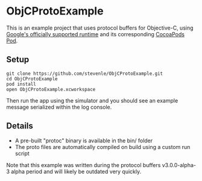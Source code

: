 # ObjCProtoExample

This is an example project that uses protocol buffers for Objective-C, using
[Google's officially supported runtime](https://github.com/google/protobuf/tree/master/objectivec)
and its corresponding [CocoaPods Pod](https://cocoapods.org/pods/Protobuf).

## Setup

```
git clone https://github.com/stevenle/ObjCProtoExample.git
cd ObjCProtoExample
pod install
open ObjCProtoExample.xcworkspace
```

Then run the app using the simulator and you should see an example message
serialized within the log console.

## Details

* A pre-built "protoc" binary is available in the bin/ folder
* The proto files are automatically compiled on build using a custom run script

Note that this example was written during the protocol buffers v3.0.0-alpha-3
alpha period and will likely be outdated very quickly.
